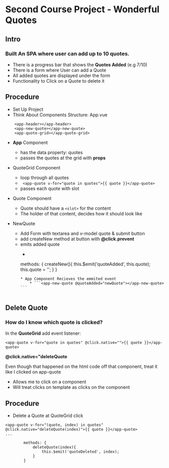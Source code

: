 # Second Course Project - Wonderful Quotes

## Intro

### Built An SPA where user can add up to 10 quotes. 

* There is a progress bar that shows the **Quotes Added** (e.g 7/10)
* There is a form where User can add a Quote
* All added quotes are displayed under the form
* Functionality to Click on a Quote to delete it 



## Procedure
* Set Up Project
* Think About Components Structure: App.vue
```
	<app-header></app-header>
	<app-new-quote></app-new-quote>
	<app-quote-grid></app-quote-grid>
```


* **App** Component
	* has the data property: quotes
	* passes the quotes at the grid with **props**

* QuoteGrid Component
	* loop through all quotes
	* ``` <app-quote v-for="quote in quotes">{{ quote }}</app-quote>```
	* passes each quote with slot

* Quote Component
	* Quote should have a ```<slot>``` for the content
	* The holder of that content, decides how it should look like

* NewQuote
	* Add Form with textarea and v-model quote & submit button
	* add createNew method at button with **@click.prevent**
	* emits added quote
		* ```
		methods: {
			createNew(){
				this.$emit('quoteAdded', this.quote);
				this.quote = '';
			}
		} 
		```
		* App Component Recieves the emmited event
			* ```<app-new-quote @quoteAdded="newQuote"></app-new-quote> ```


## Delete Quote

### How do I know which quote is clicked?

In the **QuoteGrid** add event listener:
```
<app-quote v-for="quote in quotes" @click.native="">{{ quote }}</app-quote>
```
**@click.native="deleteQuote**

Even though that happened on the html code off that component, treat it like I clicked on app-quote

* Allows me to click on a component
* Will treat clicks on template as clicks on the component



## Procedure

* Delete a Quote at QuoteGrid click
```
<app-quote v-for="(quote, index) in quotes" @click.native="deleteQuote(index)">{{ quote }}</app-quote>
...

		methods: {
			deleteQuote(index){
				this.$emit('quoteDeleted', index);
			}
		}
```

